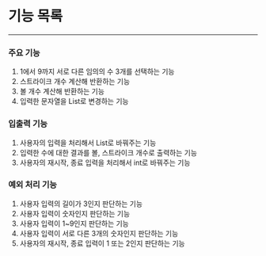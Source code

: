 # 기능 목록

---

### 주요 기능

1. 1에서 9까지 서로 다른 임의의 수 3개를 선택하는 기능
2. 스트라이크 개수 계산해 반환하는 기능
3. 볼 개수 계산해 반환하는 기능
4. 입력한 문자열을 List로 변경하는 기능

### 입출력 기능

1. 사용자의 입력을 처리해서 List로 바꿔주는 기능
2. 입력한 수에 대한 결과를 볼, 스트라이크 개수로 출력하는 기능
3. 사용자의 재시작, 종료 입력을 처리해서 int로 바꿔주는 기능

### 예외 처리 기능

1. 사용자 입력의 길이가 3인지 판단하는 기능
2. 사용자 입력이 숫자인지 판단하는 기능
3. 사용자 입력이 1~9인지 판단하는 기능
4. 사용자 입력이 서로 다른 3개의 숫자인지 판단하는 기능
5. 사용자의 재시작, 종료 입력이 1 또는 2인지 판단하는 기능
